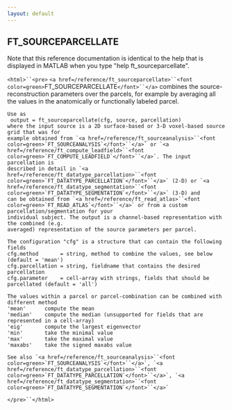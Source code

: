 ```yaml
---
layout: default
---
```


##  FT_SOURCEPARCELLATE

Note that this reference documentation is identical to the help that is displayed in MATLAB when you type "help ft_sourceparcellate".

`<html>``<pre>`
    `<a href=/reference/ft_sourceparcellate>``<font color=green>`FT_SOURCEPARCELLATE`</font>``</a>` combines the source-reconstruction parameters over the parcels, for
    example by averaging all the values in the anatomically or functionally labeled parcel.
 
    Use as
     output = ft_sourceparcellate(cfg, source, parcellation)
    where the input source is a 2D surface-based or 3-D voxel-based source grid that was for
    example obtained from `<a href=/reference/ft_sourceanalysis>``<font color=green>`FT_SOURCEANALYSIS`</font>``</a>` or `<a href=/reference/ft_compute_leadfield>``<font color=green>`FT_COMPUTE_LEADFIELD`</font>``</a>`. The input parcellation is
    described in detail in `<a href=/reference/ft_datatype_parcellation>``<font color=green>`FT_DATATYPE_PARCELLATION`</font>``</a>` (2-D) or `<a href=/reference/ft_datatype_segmentation>``<font color=green>`FT_DATATYPE_SEGMENTATION`</font>``</a>` (3-D) and
    can be obtained from `<a href=/reference/ft_read_atlas>``<font color=green>`FT_READ_ATLAS`</font>``</a>` or from a custom parcellation/segmentation for your
    individual subject. The output is a channel-based representation with the combined (e.g.
    averaged) representation of the source parameters per parcel.
 
    The configuration "cfg" is a structure that can contain the following fields
    cfg.method       = string, method to combine the values, see below (default = 'mean')
    cfg.parcellation = string, fieldname that contains the desired parcellation
    cfg.parameter    = cell-array with strings, fields that should be parcellated (default = 'all')
 
    The values within a parcel or parcel-combination can be combined with different method
    'mean'      compute the mean
    'median'    compute the median (unsupported for fields that are represented in a cell-array)
    'eig'       compute the largest eigenvector
    'min'       take the minimal value
    'max'       take the maximal value
    'maxabs'    take the signed maxabs value
 
    See also `<a href=/reference/ft_sourceanalysis>``<font color=green>`FT_SOURCEANALYSIS`</font>``</a>`, `<a href=/reference/ft_datatype_parcellation>``<font color=green>`FT_DATATYPE_PARCELLATION`</font>``</a>`, `<a href=/reference/ft_datatype_segmentation>``<font color=green>`FT_DATATYPE_SEGMENTATION`</font>``</a>`
`</pre>``</html>`

